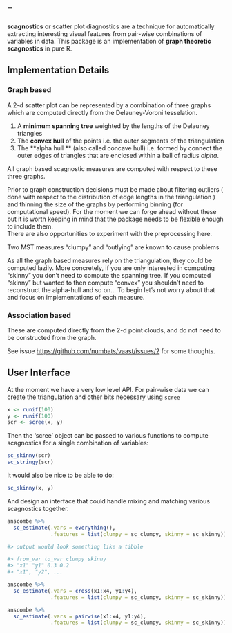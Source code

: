 
<!-- README.md is generated from README.Rmd. Please edit that file -->

# -

<!-- badges: start -->
<!-- badges: end -->

**scagnostics** or scatter plot diagnostics are a technique for
automatically extracting interesting visual features from pair-wise
combinations of variables in data. This package is an implementation of
**graph theoretic scagnostics** in pure R.

## Implementation Details

### Graph based

A 2-d scatter plot can be represented by a combination of three graphs
which are computed directly from the Delauney-Voroni tesselation.

1.  A **minimum spanning tree** weighted by the lengths of the Delauney
    triangles
2.  The **convex hull** of the points i.e. the outer segments of the
    triangulation
3.  The **alpha hull ** (also called concave hull) i.e. formed by
    connect the outer edges of triangles that are enclosed within a ball
    of radius *alpha*.

All graph based scagnostic measures are computed with respect to these
three graphs.

Prior to graph construction decisions must be made about filtering
outliers ( done with respect to the distribution of edge lengths in the
triangulation ) and thinning the size of the graphs by performing
binning (for computational speed). For the moment we can forge ahead
without these but it is worth keeping in mind that the package needs to
be flexible enough to include them.  
There are also opportunities to experiment with the preprocessing here.

Two MST measures “clumpy” and “outlying” are known to cause problems

As all the graph based measures rely on the triangulation, they could be
computed lazily. More concretely, if you are only interested in
computing “skinny” you don’t need to compute the spanning tree. If you
computed “skinny” but wanted to then compute “convex” you shouldn’t need
to reconstruct the alpha-hull and so on… To begin let’s not worry about
that and focus on implementations of each measure.

### Association based

These are computed directly from the 2-d point clouds, and do not need
to be constructed from the graph.

See issue <https://github.com/numbats/vaast/issues/2> for some thoughts.

## User Interface

At the moment we have a very low level API. For pair-wise data we can
create the triangulation and other bits necessary using `scree`

``` r
x <- runif(100)
y <- runif(100)
scr <- scree(x, y)
```

Then the ‘scree’ object can be passed to various functions to compute
scagnostics for a single combination of variables:

``` r
sc_skinny(scr)
sc_stringy(scr)
```

It would also be nice to be able to do:

``` r
sc_skinny(x, y)
```

And design an interface that could handle mixing and matching various
scagnostics together.

``` r
anscombe %>% 
  sc_estimate(.vars = everything(), 
              .features = list(clumpy = sc_clumpy, skinny = sc_skinny))

#> output would look something like a tibble

#> from_var to_var clumpy skinny
#> "x1" "y1" 0.3 0.2
#> "x1", "y2", ...

anscombe %>% 
  sc_estimate(.vars = cross(x1:x4, y1:y4), 
              .features = list(clumpy = sc_clumpy, skinny = sc_skinny))

anscombe %>% 
  sc_estimate(.vars = pairwise(x1:x4, y1:y4),
              .features = list(clumpy = sc_clumpy, skinny = sc_skinny))
```
